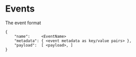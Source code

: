 # Events

The event format
```
{
    "name":     <EventName>
    "metadata": { <event metadata as key/value pairs> },
    "payload":  [ <payload>, ]
}
```


